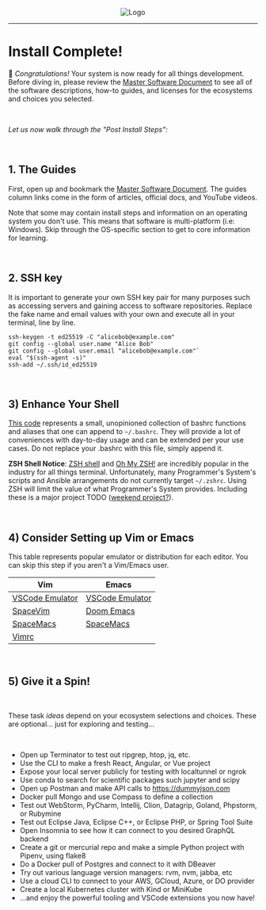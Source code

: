 <p align="center">
  <img src="https://raw.githubusercontent.com/programmers/system_qa/main/img/logo/logo.png" alt="Logo">
            
</p>
<hr>

# Install Complete!

🎉 _Congratulations!_ Your system is now ready for all things development. Before diving in, please review the [Master Software Document](https://github.com/programmers/system_qa/blob/main/docs/Software/Software%20Docs.md) to see all of the software descriptions, how-to guides, and licenses for the ecosystems and choices you selected.

<br/>

*Let us now walk through the "Post Install Steps":*

<br/>

## 1. The Guides

First, open up and bookmark the [Master Software Document](https://github.com/programmers/system_qa/blob/main/docs/Software/Software%20Docs.md). The guides column links come in the form of articles, official docs, and YouTube videos.


Note that some may contain install steps and information on an operating system you don't use. This means that software is multi-platform (i.e: Windows). Skip through the OS-specific section to get to core information for learning.

<br/>

## 2. SSH key

It is important to generate your own SSH key pair for many purposes such as accessing servers and gaining access to software repositories. Replace the fake name and email values with your own and execute all in your terminal, line by line.

```
ssh-keygen -t ed25519 -C "alicebob@example.com"
git config --global user.name "Alice Bob"
git config --global user.email "alicebob@example.com"`
eval "$(ssh-agent -s)"
ssh-add ~/.ssh/id_ed25519
```

<br/>

## 3) Enhance Your Shell

[This code](https://gist.github.com/programmers/093a2522020c2cf1ec136463419d5b06) represents a small, unopinioned collection of bashrc functions and aliases that one can append to `~/.bashrc`. They will provide a lot of conveniences with day-to-day usage and can be extended per your use cases. Do not replace your .bashrc with this file, simply append it.


**ZSH Shell Notice**: [ZSH shell](https://www.zsh.org/) and [Oh My ZSH!](https://ohmyz.sh/) are incredibly popular in the industry for all things terminal. Unfortunately, many Programmer's System's scripts and Ansible arrangements do not currently target `~/.zshrc`. Using ZSH will limit the value of what Programmer's System provides. Including these is a major project TODO ([weekend project?](https://github.com/programmers/system_qa/issues/1)).

<br/>

## 4) Consider Setting up Vim or Emacs

This table represents popular emulator or distribution for each editor. You can skip this step if you aren't a Vim/Emacs user.

|                       Vim                           |                             Emacs                              |
|-----------------------------------------------------|----------------------------------------------------------------|
| [VSCode Emulator](https://github.com/VSCodeVim/Vim) | [VSCode Emulator](https://github.com/whitphx/vscode-emacs-mcx) |
| [SpaceVim](https://github.com/SpaceVim/SpaceVim)    | [Doom Emacs](https://github.com/doomemacs/doomemacs/)          |
| [SpaceMacs](https://www.spacemacs.org/)             | [SpaceMacs](https://www.spacemacs.org/)                        |
| [Vimrc](https://github.com/amix/vimrc)              |                                                                |


<br/>

## 5) Give it a Spin!

<br/>

These task _ideas_ depend on your ecosystem selections and choices. These are optional... just for exploring and testing...

<br/>

- Open up Terminator to test out ripgrep, htop, jq, etc.
- Use the CLI to make a fresh React, Angular, or Vue project
- Expose your local server publicly for testing with localtunnel or ngrok
- Use conda to search for scientific packages such jupyter and scipy
- Open up Postman and make API calls to https://dummyjson.com
- Docker pull Mongo and use Compass to define a collection
- Test out WebStorm, PyCharm, Intellij, Clion, Datagrip, Goland, Phpstorm, or Rubymine
- Test out Eclipse Java, Eclipse C++, or Eclipse PHP, or Spring Tool Suite
- Open Insomnia to see how it can connect to you desired GraphQL backend
- Create a git or mercurial repo and make a simple Python project with Pipenv, using flake8
- Do a Docker pull of Postgres and connect to it with DBeaver
- Try out various language version managers: rvm, nvm, jabba, etc
- Use a cloud CLI to connect to your AWS, GCloud, Azure, or DO provider
- Create a local Kubernetes cluster with Kind or MiniKube
- ...and enjoy the powerful tooling and VSCode extensions you now have!
